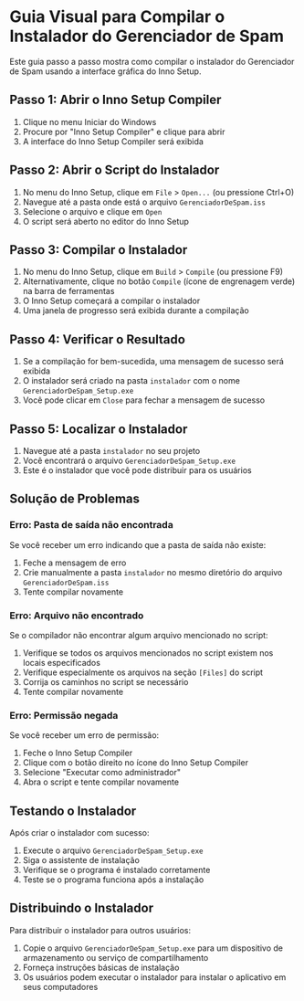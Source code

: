 # Guia Visual para Compilar o Instalador do Gerenciador de Spam

Este guia passo a passo mostra como compilar o instalador do Gerenciador de Spam usando a interface gráfica do Inno Setup.

## Passo 1: Abrir o Inno Setup Compiler

1. Clique no menu Iniciar do Windows
2. Procure por "Inno Setup Compiler" e clique para abrir
3. A interface do Inno Setup Compiler será exibida

## Passo 2: Abrir o Script do Instalador

1. No menu do Inno Setup, clique em `File` > `Open...` (ou pressione Ctrl+O)
2. Navegue até a pasta onde está o arquivo `GerenciadorDeSpam.iss`
3. Selecione o arquivo e clique em `Open`
4. O script será aberto no editor do Inno Setup

## Passo 3: Compilar o Instalador

1. No menu do Inno Setup, clique em `Build` > `Compile` (ou pressione F9)
2. Alternativamente, clique no botão `Compile` (ícone de engrenagem verde) na barra de ferramentas
3. O Inno Setup começará a compilar o instalador
4. Uma janela de progresso será exibida durante a compilação

## Passo 4: Verificar o Resultado

1. Se a compilação for bem-sucedida, uma mensagem de sucesso será exibida
2. O instalador será criado na pasta `instalador` com o nome `GerenciadorDeSpam_Setup.exe`
3. Você pode clicar em `Close` para fechar a mensagem de sucesso

## Passo 5: Localizar o Instalador

1. Navegue até a pasta `instalador` no seu projeto
2. Você encontrará o arquivo `GerenciadorDeSpam_Setup.exe`
3. Este é o instalador que você pode distribuir para os usuários

## Solução de Problemas

### Erro: Pasta de saída não encontrada

Se você receber um erro indicando que a pasta de saída não existe:

1. Feche a mensagem de erro
2. Crie manualmente a pasta `instalador` no mesmo diretório do arquivo `GerenciadorDeSpam.iss`
3. Tente compilar novamente

### Erro: Arquivo não encontrado

Se o compilador não encontrar algum arquivo mencionado no script:

1. Verifique se todos os arquivos mencionados no script existem nos locais especificados
2. Verifique especialmente os arquivos na seção `[Files]` do script
3. Corrija os caminhos no script se necessário
4. Tente compilar novamente

### Erro: Permissão negada

Se você receber um erro de permissão:

1. Feche o Inno Setup Compiler
2. Clique com o botão direito no ícone do Inno Setup Compiler
3. Selecione "Executar como administrador"
4. Abra o script e tente compilar novamente

## Testando o Instalador

Após criar o instalador com sucesso:

1. Execute o arquivo `GerenciadorDeSpam_Setup.exe`
2. Siga o assistente de instalação
3. Verifique se o programa é instalado corretamente
4. Teste se o programa funciona após a instalação

## Distribuindo o Instalador

Para distribuir o instalador para outros usuários:

1. Copie o arquivo `GerenciadorDeSpam_Setup.exe` para um dispositivo de armazenamento ou serviço de compartilhamento
2. Forneça instruções básicas de instalação
3. Os usuários podem executar o instalador para instalar o aplicativo em seus computadores

